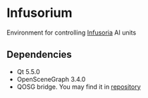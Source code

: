 # Infusorium
Environment for controlling [Infusoria](https://github.com/krre/infusoria) AI units

## Dependencies
- Qt 5.5.0
- OpenSceneGraph 3.4.0
- QOSG bridge. You may find it in [repository](https://github.com/krre/qosg)
